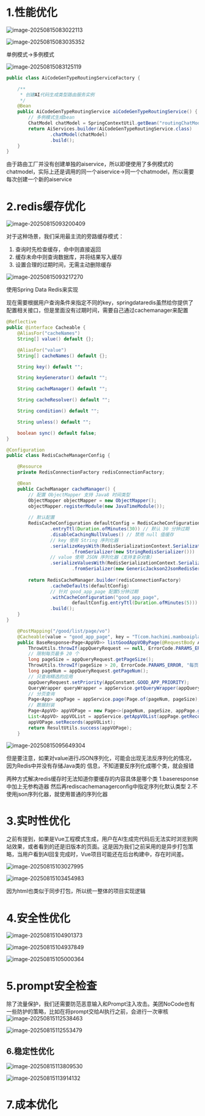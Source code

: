 # 1.性能优化

![image-20250815083022113](D:\ideaproject\mambo-ai-platform\assets\image-20250815083022113.png)

![image-20250815083035352](D:\ideaproject\mambo-ai-platform\assets\image-20250815083035352.png)

单例模式->多例模式

![image-20250815083125119](D:\ideaproject\mambo-ai-platform\assets\image-20250815083125119.png)

```java
public class AiCodeGenTypeRoutingServiceFactory {

    /**
     * 创建AI代码生成类型路由服务实例
     */
    @Bean
    public AiCodeGenTypeRoutingService aiCodeGenTypeRoutingService() {
        // 多例模式生成bean
        ChatModel chatModel = SpringContextUtil.getBean("routingChatModelPrototype", ChatModel.class);
        return AiServices.builder(AiCodeGenTypeRoutingService.class)
                .chatModel(chatModel)
                .build();
    }
}
```

由于路由工厂并没有创建单独的aiservice，所以即便使用了多例模式的chatmodel，实际上还是调用的同一个aiservice->同一个chatmodel，所以需要每次创建一个新的aiservice

# 2.redis缓存优化

![image-20250815093200409](D:\ideaproject\mambo-ai-platform\assets\image-20250815093200409.png)

对于这种场景，我们采用最主流的旁路缓存模式：

1. 查询时先检查缓存，命中则直接返回
2. 缓存未命中则查询数据库，并将结果写入缓存
3. 设置合理的过期时间，无需主动删除缓存

![image-20250815093217270](D:\ideaproject\mambo-ai-platform\assets\image-20250815093217270.png)

使用Spring Data Redis来实现

现在需要根据用户查询条件来指定不同的key，springdataredis虽然给你提供了配置相关接口，但是里面没有过期时间，需要自己通过cachemanager来配置
```java
@Reflective
public @interface Cacheable {
    @AliasFor("cacheNames")
    String[] value() default {};

    @AliasFor("value")
    String[] cacheNames() default {};

    String key() default "";

    String keyGenerator() default "";

    String cacheManager() default "";

    String cacheResolver() default "";

    String condition() default "";

    String unless() default "";

    boolean sync() default false;
}
```

```java
@Configuration
public class RedisCacheManagerConfig {

    @Resource
    private RedisConnectionFactory redisConnectionFactory;

    @Bean
    public CacheManager cacheManager() {
        // 配置 ObjectMapper 支持 Java8 时间类型
        ObjectMapper objectMapper = new ObjectMapper();
        objectMapper.registerModule(new JavaTimeModule());
        
        // 默认配置
        RedisCacheConfiguration defaultConfig = RedisCacheConfiguration.defaultCacheConfig()
                .entryTtl(Duration.ofMinutes(30)) // 默认 30 分钟过期
                .disableCachingNullValues() // 禁用 null 值缓存
                // key 使用 String 序列化器
                .serializeKeysWith(RedisSerializationContext.SerializationPair
                        .fromSerializer(new StringRedisSerializer()))
                // value 使用 JSON 序列化器（支持复杂对象）
                .serializeValuesWith(RedisSerializationContext.SerializationPair
                        .fromSerializer(new GenericJackson2JsonRedisSerializer(objectMapper)));
        
        return RedisCacheManager.builder(redisConnectionFactory)
                .cacheDefaults(defaultConfig)
                // 针对 good_app_page 配置5分钟过期
                .withCacheConfiguration("good_app_page",
                        defaultConfig.entryTtl(Duration.ofMinutes(5)))
                .build();
    }
}
```

```java
    @PostMapping("/good/list/page/vo")
    @Cacheable(value = "good_app_page", key = "T(com.hachimi.mamboaiplatform.utils.CacheKeyUtil).generateKey(#appQueryRequest)")//调用这个类里面的指定方法
    public BaseResponse<Page<AppVO>> listGoodAppVOByPage(@RequestBody AppQueryRequest appQueryRequest) {
        ThrowUtils.throwIf(appQueryRequest == null, ErrorCode.PARAMS_ERROR);
        // 限制每页最多 20 个
        long pageSize = appQueryRequest.getPageSize();
        ThrowUtils.throwIf(pageSize > 20, ErrorCode.PARAMS_ERROR, "每页最多查询 20 个应用");
        long pageNum = appQueryRequest.getPageNum();
        // 只查询精选的应用
        appQueryRequest.setPriority(AppConstant.GOOD_APP_PRIORITY);
        QueryWrapper queryWrapper = appService.getQueryWrapper(appQueryRequest);
        // 分页查询
        Page<App> appPage = appService.page(Page.of(pageNum, pageSize), queryWrapper);
        // 数据封装
        Page<AppVO> appVOPage = new Page<>(pageNum, pageSize, appPage.getTotalRow());
        List<AppVO> appVOList = appService.getAppVOList(appPage.getRecords());
        appVOPage.setRecords(appVOList);
        return ResultUtils.success(appVOPage);
    }
```

![image-20250815095649304](D:\ideaproject\mambo-ai-platform\assets\image-20250815095649304.png)

但是要注意，如果对value进行JSON序列化，可能会出现无法反序列化的情况，因为Redis中并没有存储Java类的
信息，不知道要反序列化成哪个类，就会报错

两种方式解决redis缓存时无法知道你要缓存的内容具体是哪个类
1.baseresponse中加上无参构造器
然后再rediscachemanagerconfig中指定序列化默认类型
2.不使用json序列化器，就使用普通的序列化器

# 3.实时性优化

之前有提到，如果是Vue工程模式生成，用户在AI生成完代码后无法实时浏览到网站效果，或者看到的还是旧版本的页面。这是因为我们之前采用的是异步打包策略，当用户看到AI回复完成时，Vue项目可能还在后台构建中，存在时间差。

![image-20250815103027995](D:\ideaproject\mambo-ai-platform\assets\image-20250815103027995.png)

![image-20250815103454983](D:\ideaproject\mambo-ai-platform\assets\image-20250815103454983.png)

因为html也类似于同步打包，所以统一整体的项目实现逻辑

# 4.安全性优化

![image-20250815104901373](D:\ideaproject\mambo-ai-platform\assets\image-20250815104901373.png)

![image-20250815104937849](D:\ideaproject\mambo-ai-platform\assets\image-20250815104937849.png)

![image-20250815105000364](D:\ideaproject\mambo-ai-platform\assets\image-20250815105000364.png)

# 5.prompt安全检查

除了流量保护，我们还需要防范恶意输入和Prompt注入攻击。美团NoCode也有一些防护的策略，比如在将prompt交给Al执行之前，会进行一次审核
![image-20250815112538463](D:\ideaproject\mambo-ai-platform\assets\image-20250815112538463.png)

![image-20250815112553479](D:\ideaproject\mambo-ai-platform\assets\image-20250815112553479.png)

## 6.稳定性优化

![image-20250815113809530](D:\ideaproject\mambo-ai-platform\assets\image-20250815113809530.png)

![image-20250815113914132](D:\ideaproject\mambo-ai-platform\assets\image-20250815113914132.png)

# 7.成本优化
